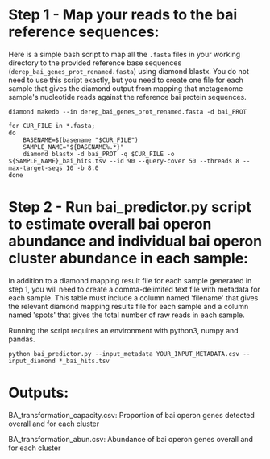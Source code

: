 # Step 1 - Map your reads to the bai reference sequences:

Here is a simple bash script to map all the `.fasta` files in your working directory to the provided reference base sequences (`derep_bai_genes_prot_renamed.fasta`) using diamond blastx. You do not need to use this script exactly, but you need to create one file for each sample that gives the diamond output from mapping that metagenome sample's nucleotide reads against the reference bai protein sequences.

```
diamond makedb --in derep_bai_genes_prot_renamed.fasta -d bai_PROT

for CUR_FILE in *.fasta;
do
    BASENAME=$(basename "$CUR_FILE")
    SAMPLE_NAME="${BASENAME%.*}"
    diamond blastx -d bai_PROT -q $CUR_FILE -o ${SAMPLE_NAME}_bai_hits.tsv --id 90 --query-cover 50 --threads 8 --max-target-seqs 10 -b 8.0
done
```
 
# Step 2 - Run bai_predictor.py script to estimate overall bai operon abundance and individual bai operon cluster abundance in each sample:

In addition to a diamond mapping result file for each sample generated in step 1, you will need to create a comma-delimited text file with metadata for each sample. This table must include a column named 'filename' that gives the relevant diamond mapping results file for each sample and a column named 'spots' that gives the total number of raw reads in each sample.

Running the script requires an environment with python3, numpy and pandas.

```
python bai_predictor.py --input_metadata YOUR_INPUT_METADATA.csv --input_diamond *_bai_hits.tsv 
```

# Outputs:

BA_transformation_capacity.csv: Proportion of bai operon genes detected overall and for each cluster

BA_transformation_abun.csv: Abundance of bai operon genes overall and for each cluster
